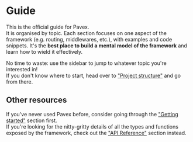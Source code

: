 # Guide

This is the official guide for Pavex.\
It is organised by topic. Each section focuses on one aspect of the framework
(e.g. routing, middlewares, etc.), with examples and code snippets.
It's the **best place to build a mental model of the framework** and learn how to wield it effectively.

No time to waste: use the sidebar to jump to whatever topic you're interested in!\
If you don't know where to start, head over to ["Project structure"](project_structure.md) and go from there.

## Other resources

If you've never used Pavex before,
consider going through the ["Getting started"](../getting_started/index.md) section first.\
If you're looking for the nitty-gritty details of all the types and functions exposed by the framework,
check out the ["API Reference"](../api_reference/pavex/index.html) section instead.
